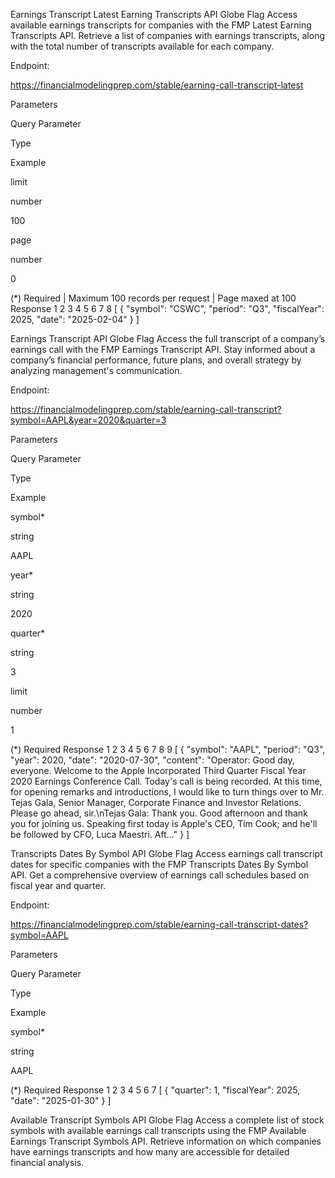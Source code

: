 Earnings Transcript
Latest Earning Transcripts API
Globe Flag
Access available earnings transcripts for companies with the FMP Latest Earning Transcripts API. Retrieve a list of companies with earnings transcripts, along with the total number of transcripts available for each company.

Endpoint:

https://financialmodelingprep.com/stable/earning-call-transcript-latest

Parameters

Query Parameter

Type

Example

limit

number

100

page

number

0

(\*) Required | Maximum 100 records per request | Page maxed at 100
Response
1
2
3
4
5
6
7
8
[
{
"symbol": "CSWC",
"period": "Q3",
"fiscalYear": 2025,
"date": "2025-02-04"
}
]

Earnings Transcript API
Globe Flag
Access the full transcript of a company’s earnings call with the FMP Earnings Transcript API. Stay informed about a company’s financial performance, future plans, and overall strategy by analyzing management's communication.

Endpoint:

https://financialmodelingprep.com/stable/earning-call-transcript?symbol=AAPL&year=2020&quarter=3

Parameters

Query Parameter

Type

Example

symbol\*

string

AAPL

year\*

string

2020

quarter\*

string

3

limit

number

1

(\*) Required
Response
1
2
3
4
5
6
7
8
9
[
{
"symbol": "AAPL",
"period": "Q3",
"year": 2020,
"date": "2020-07-30",
"content": "Operator: Good day, everyone. Welcome to the Apple Incorporated Third Quarter Fiscal Year 2020 Earnings Conference Call. Today's call is being recorded. At this time, for opening remarks and introductions, I would like to turn things over to Mr. Tejas Gala, Senior Manager, Corporate Finance and Investor Relations. Please go ahead, sir.\nTejas Gala: Thank you. Good afternoon and thank you for joining us. Speaking first today is Apple's CEO, Tim Cook; and he'll be followed by CFO, Luca Maestri. Aft..."
}
]

Transcripts Dates By Symbol API
Globe Flag
Access earnings call transcript dates for specific companies with the FMP Transcripts Dates By Symbol API. Get a comprehensive overview of earnings call schedules based on fiscal year and quarter.

Endpoint:

https://financialmodelingprep.com/stable/earning-call-transcript-dates?symbol=AAPL

Parameters

Query Parameter

Type

Example

symbol\*

string

AAPL

(\*) Required
Response
1
2
3
4
5
6
7
[
{
"quarter": 1,
"fiscalYear": 2025,
"date": "2025-01-30"
}
]

Available Transcript Symbols API
Globe Flag
Access a complete list of stock symbols with available earnings call transcripts using the FMP Available Earnings Transcript Symbols API. Retrieve information on which companies have earnings transcripts and how many are accessible for detailed financial analysis.
